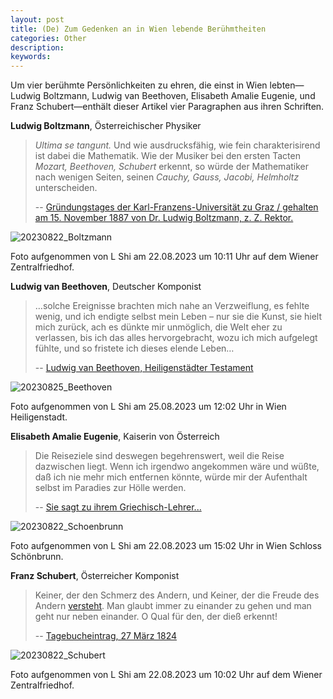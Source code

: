 ```yaml
---
layout: post
title: (De) Zum Gedenken an in Wien lebende Berühmtheiten
categories: Other
description: 
keywords: 
---
```


Um vier berühmte Persönlichkeiten zu ehren, die einst in Wien lebten—Ludwig Boltzmann, Ludwig van Beethoven, Elisabeth Amalie Eugenie, und Franz Schubert—enthält dieser Artikel vier Paragraphen aus ihren Schriften.

**Ludwig Boltzmann**, Österreichischer Physiker

> *Ultima se tangunt.* Und wie ausdrucksfähig, wie fein charakterisirend ist dabei die Mathematik. Wie der Musiker bei den ersten Tacten *Mozart, Beethoven, Schubert* erkennt, so würde der Mathematiker nach wenigen Seiten, seinen *Cauchy, Gauss, Jacobi, Helmholtz* unterscheiden. 
>
> -- [Gründungstages der Karl-Franzens-Universität zu Graz / gehalten am 15. November 1887 von Dr. Ludwig Boltzmann, z. Z. Rektor.](http://histmath-heidelberg.de/boltzmann-schoenheit.htm)

![20230822_Boltzmann](\images\blog\20230822_Boltzmann.JPG)

Foto aufgenommen von L Shi am 22.08.2023 um 10:11 Uhr auf dem Wiener Zentralfriedhof.

**Ludwig van Beethoven**, Deutscher Komponist

> …solche Ereignisse brachten mich nahe an Verzweiflung, es fehlte wenig,  und ich endigte selbst mein Leben – nur sie die Kunst, sie hielt mich  zurück, ach es dünkte mir unmöglich, die Welt eher zu verlassen, bis ich das alles hervorgebracht, wozu ich mich aufgelegt fühlte, und so  fristete ich dieses elende Leben…
>
> -- [Ludwig van Beethoven, Heiligenstädter Testament](https://de.wikisource.org/wiki/Heiligenst%C3%A4dter_Testament)

![20230825_Beethoven](\images\blog\20230825_Beethoven.JPG)

Foto aufgenommen von L Shi am 25.08.2023 um 12:02 Uhr in Wien Heiligenstadt.

**Elisabeth Amalie Eugenie**, Kaiserin von Österreich

>Die Reiseziele sind deswegen begehrenswert, weil die Reise dazwischen liegt. Wenn ich irgendwo angekommen wäre und wüßte, daß ich nie mehr mich entfernen könnte, würde mir der Aufenthalt selbst im Paradies zur Hölle werden.
>
>-- [Sie sagt zu ihrem Griechisch-Lehrer...](https://www.nachrichten.at/kultur/Alle-lieben-Sisi;art16,970736)

![20230822_Schoenbrunn](/images/blog/20230822_Schoenbrunn.jpg)

Foto aufgenommen von L Shi am 22.08.2023 um 15:02 Uhr in Wien Schloss Schönbrunn.

**Franz Schubert**, Österreicher Komponist

> Keiner, der den Schmerz des Andern, und Keiner, der die Freude des Andern [versteht](https://de.wikiquote.org/wiki/Verständnis). Man glaubt immer zu einander zu gehen und man geht nur neben einander. O Qual für den, der dieß erkennt!
>
> -- [Tagebucheintrag, 27 März 1824](https://de.wikiquote.org/wiki/Franz_Schubert)

![20230822_Schubert](/images/blog/20230822_Schubert.jpg)

Foto aufgenommen von L Shi am 22.08.2023 um 10:02 Uhr auf dem Wiener Zentralfriedhof.